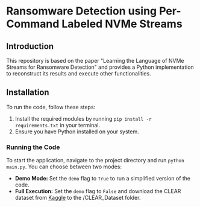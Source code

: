 # Ransomware Detection using Per-Command Labeled NVMe Streams

## Introduction

This repository is based on the paper "Learning the Language of NVMe Streams for Ransomware Detection" and provides a Python implementation to reconstruct its results and execute other functionalities.

## Installation

To run the code, follow these steps:

1. Install the required modules by running `pip install -r requirements.txt` in your terminal.
2. Ensure you have Python installed on your system.

### Running the Code

To start the application, navigate to the project directory and run `python main.py`. You can choose between two modes:
- **Demo Mode:** Set the `demo` flag to `True` to run a simplified version of the code.
- **Full Execution:** Set the `demo` flag to `False` and download the CLEAR dataset from [Kaggle](https://www.kaggle.com/datasets/johndoenvme/clear-command-level-annotated-ransomware) to the /CLEAR_Dataset folder.
